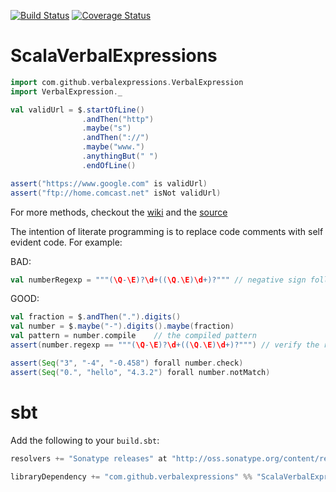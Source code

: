 [![Build Status](https://travis-ci.org/pathikrit/ScalaVerbalExpressions.png?branch=master)](http://travis-ci.org/pathikrit/ScalaVerbalExpressions) [![Coverage Status](https://coveralls.io/repos/pathikrit/ScalaVerbalExpressions/badge.png)](https://coveralls.io/r/pathikrit/ScalaVerbalExpressions)

ScalaVerbalExpressions
=====================

```scala
import com.github.verbalexpressions.VerbalExpression
import VerbalExpression._

val validUrl = $.startOfLine()
                .andThen("http")
                .maybe("s")
                .andThen("://")
                .maybe("www.")
                .anythingBut(" ")
                .endOfLine()

assert("https://www.google.com" is validUrl)
assert("ftp://home.comcast.net" isNot validUrl)
```

For more methods, checkout the [wiki](https://github.com/VerbalExpressions/JSVerbalExpressions/wiki) and the [source](src/main/scala/com/github/verbalexpressions/VerbalExpression.scala)

The intention of literate programming is to replace code comments with self evident code. For example:

BAD:

```scala
val numberRegexp = """(\Q-\E)?\d+((\Q.\E)\d+)?""" // negative sign followed by digits, followed by optional fraction part
```

GOOD:

```scala
val fraction = $.andThen(".").digits()
val number = $.maybe("-").digits().maybe(fraction)
val pattern = number.compile    // the compiled pattern
assert(number.regexp == """(\Q-\E)?\d+((\Q.\E)\d+)?""") // verify the regex

assert(Seq("3", "-4", "-0.458") forall number.check)
assert(Seq("0.", "hello", "4.3.2") forall number.notMatch)
```

sbt
===
Add the following to your `build.sbt`:
```scala
resolvers += "Sonatype releases" at "http://oss.sonatype.org/content/repositories/releases/"

libraryDependency += "com.github.verbalexpressions" %% "ScalaVerbalExpressions" % "1.0.0"
```
